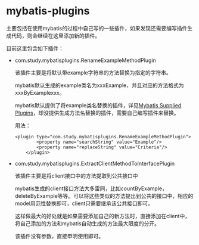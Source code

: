 # mybatis-plugins
主要包括在使用mybatis的过程中自己写的一些插件，如果发现还需要编写插件生成代码，则会继续在这里添加新的插件。

目前这里包含如下插件：
- com.study.mybatisplugins.RenameExampleMethodPlugin

    该插件主要是将默认带example字符串的方法替换为指定的字符串。
    
    mybatis默认生成的example类名为xxxExample，并且对应的方法格式为xxxByExamplexxx。
    
    mybatis默认提供了将example类名替换的插件，详见[Mybatis Supplied Plugins](http://www.mybatis.org/generator/reference/plugins.html)，却没提供生成方法名替换的插件，需要自己编写插件来替换。
    
    用法：
    
    ```
	<plugin type="com.study.mybatisplugins.RenameExampleMethodPlugin">
            <property name="searchString" value="Example"/>
            <property name="replaceString" value="Criteria"/>
        </plugin>
    ```
    
- com.study.mybatisplugins.ExtractClientMethodToInterfacePlugin

    该插件主要是将client接口中的方法提取到公共接口中
    
    mybatis生成的client接口方法大多雷同，比如countByExample，deleteByExample等等。可以将这些类似的方法提出到公共的接口中，相应的model用范性替换即可，client只需要继承该公共接口即可。
    
    这样做最大的好处就是如果需要添加自己的新方法时，直接添加在client中，将自己添加的方法和mybatis自动生成的方法最大限度的分开。
    
    该插件没有参数，直接申明使用即可。
    
